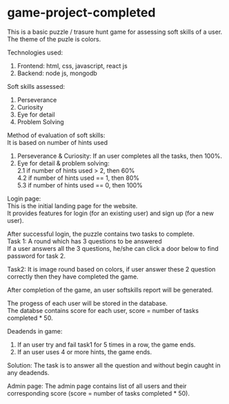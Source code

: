 # game-project-completed

This is a basic puzzle / trasure hunt game for assessing soft skills of a user.<br />
The theme of the puzle is colors.

Technologies used:
  1. Frontend: html, css, javascript, react js
  2. Backend: node js, mongodb
  
 Soft skills assessed:
  1. Perseverance
  2. Curiosity
  3. Eye for detail
  4. Problem Solving

Method of evaluation of soft skills:<br />
It is based on number of hints used<br />
  1. Perseverance & Curiosity: If an user completes all the tasks, then 100%.<br />
  2. Eye for detail & problem solving: <br />
        2.1 if number of hints used > 2, then 60% <br />
        4.2 if number of hints used == 1, then 80% <br />
        5.3 if number of hints used == 0, then 100% <br />

  
Login page:<br />
  This is the initial landing page for the website.<br />
  It provides features for login (for an existing user) and sign up (for a new user).<br />


After successful login, the puzzle contains two tasks to complete.<br />
Task 1: A round which has 3 questions to be answered<br />
If a user answers all the 3 questions, he/she can click a door below to find password for task 2.<br />

Task2: It is image round based on colors, if user answer these 2 question correctly then they have completed the game.<br />

After completion of the game, an user softskills report will be generated.<br />

The progess of each user will be stored in the database.<br />
The databse contains score for each user, score = number of tasks completed * 50.<br />

Deadends in game:
  1. If an user try and fail task1 for 5 times in a row, the game ends.
  2. If an user uses 4 or more hints, the game ends.

Solution:
  The task is to answer all the  question and without begin caught in any deadends.
  
Admin page:
  The admin page contains list of all users and their corresponding score (score = number of tasks completed * 50).
  
  
  
  
  
 


 
 
 
